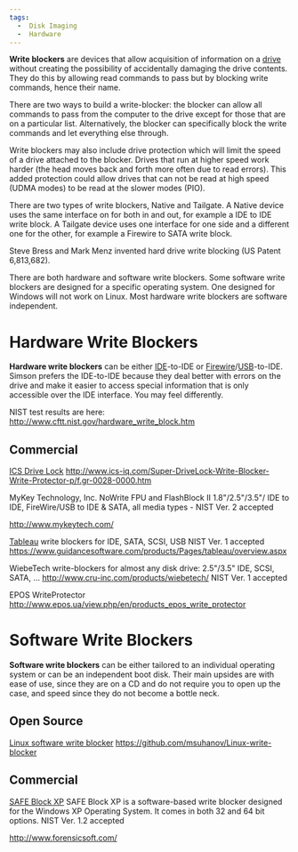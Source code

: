 ```yaml
---
tags:
  -  Disk Imaging
  -  Hardware
---
```

**Write blockers** are devices that allow acquisition of information on
a [drive](hard_drive.md) without creating the possibility of
accidentally damaging the drive contents. They do this by allowing read
commands to pass but by blocking write commands, hence their name.

There are two ways to build a write-blocker: the blocker can allow all
commands to pass from the computer to the drive except for those that
are on a particular list. Alternatively, the blocker can specifically
block the write commands and let everything else through.

Write blockers may also include drive protection which will limit the
speed of a drive attached to the blocker. Drives that run at higher
speed work harder (the head moves back and forth more often due to read
errors). This added protection could allow drives that can not be read
at high speed (UDMA modes) to be read at the slower modes (PIO).

There are two types of write blockers, Native and Tailgate. A Native
device uses the same interface on for both in and out, for example a IDE
to IDE write block. A Tailgate device uses one interface for one side
and a different one for the other, for example a Firewire to SATA write
block.

Steve Bress and Mark Menz invented hard drive write blocking (US Patent
6,813,682).

There are both hardware and software write blockers. Some software write
blockers are designed for a specific operating system. One designed for
Windows will not work on Linux. Most hardware write blockers are
software independent.

# Hardware Write Blockers

**Hardware write blockers** can be either [IDE](ide.md)-to-IDE
or [Firewire](firewire.md)/[USB](USB "wikilink")-to-IDE. Simson
prefers the IDE-to-IDE because they deal better with errors on the drive
and make it easier to access special information that is only accessible
over the IDE interface. You may feel differently.

NIST test results are here:
<http://www.cftt.nist.gov/hardware_write_block.htm>

## Commercial

[ICS Drive Lock](ics_drive_lock.md)
<http://www.ics-iq.com/Super-DriveLock-Write-Blocker-Write-Protector-p/f.gr-0028-0000.htm>

<!-- -->

MyKey Technology, Inc. NoWrite FPU and FlashBlock II
1.8"/2.5"/3.5"/ IDE to IDE, FireWire/USB to IDE & SATA, all media
types - NIST Ver. 2 accepted

<http://www.mykeytech.com/>

<!-- -->

[Tableau](tableau.md) write blockers for IDE, SATA, SCSI, USB NIST Ver. 1 accepted
<https://www.guidancesoftware.com/products/Pages/tableau/overview.aspx>

<!-- -->

WiebeTech write-blockers for almost any disk drive: 2.5"/3.5" IDE, SCSI, SATA, ...
<http://www.cru-inc.com/products/wiebetech/> NIST Ver. 1 accepted

<!-- -->

EPOS WriteProtector
<http://www.epos.ua/view.php/en/products_epos_write_protector>

# Software Write Blockers

**Software write blockers** can be either tailored to an individual
operating system or can be an independent boot disk. Their main upsides
are with ease of use, since they are on a CD and do not require you to
open up the case, and speed since they do not become a bottle neck.

## Open Source

[Linux software write blocker](linux_software_write_blocker.md)
<https://github.com/msuhanov/Linux-write-blocker>

## Commercial

[SAFE Block XP](safe_block_xp.md)
SAFE Block XP is a software-based write blocker designed for the Windows
XP Operating System. It comes in both 32 and 64 bit options. NIST Ver.
1.2 accepted

<http://www.forensicsoft.com/>
